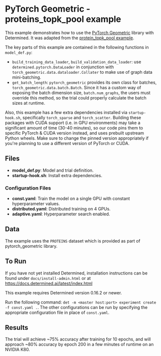 # PyTorch Geometric - proteins_topk_pool example

This example demonstrates how to use the [PyTorch
Geometric](https://pytorch-geometric.readthedocs.io/en/latest/) library with
Determined. It was adapted from the [protein_topk_pool
example](https://github.com/rusty1s/pytorch_geometric/blob/master/examples/proteins_topk_pool.py).

The key parts of this example are contained in the following functions in `model_def.py`:
- `build_training_data_loader`, `build_validation_data_loader`:
  use `determined.pytorch.DataLoader` in conjunction with `torch_geometric.data.dataloader.Collater`
  to make use of graph data mini-batching.
- `get_batch_length`: `pytorch_geometric` provides its own class for batches,
  `torch_geometric.data.batch.Batch`. Since it has a custom way of exposing the batch dimension size,
  `batch.num_graphs`, the users must override this method, so the trial could properly calculate
  the batch sizes at runtime.

Also, this example has a few extra dependencies installed via `startup-hook.sh`,
specifically `torch_sparse` and `torch_scatter`.
Building these packages with CUDA support (i.e. in GPU environments) may take
a significant amount of time (30-40 minutes), so our code pins them to specific
PyTorch & CUDA version instead, and uses prebuilt upstream Python wheels.
Make sure to change the pinned version appropriately if you're planning to use
a different version of PyTorch or CUDA.

## Files
* **model_def.py**: Model and trial definition.
* **startup-hook.sh**: Install extra dependencies.

### Configuration Files
* **const.yaml**: Train the model on a single GPU with constant hyperparameter values.
* **distributed.yaml**: Distributed training on 4 GPUs.
* **adaptive.yaml**: Hyperparameter search enabled.

## Data
The example uses the `PROTEINS` dataset which is provided as part of pytorch_geometric library.

## To Run
If you have not yet installed Determined, installation instructions can be found
under `docs/install-admin.html` or at https://docs.determined.ai/latest/index.html

This example requires Determined version 0.16.2 or newer.

Run the following command: `det -m <master host:port> experiment create -f
const.yaml .`. The other configurations can be run by specifying the appropriate
configuration file in place of `const.yaml`.

## Results
The trial will achieve ~75% accuracy after training for 10 epochs, and will approach ~80% accuracy
by epoch 200 in a few minutes of runtime on an NVIDIA K80.
